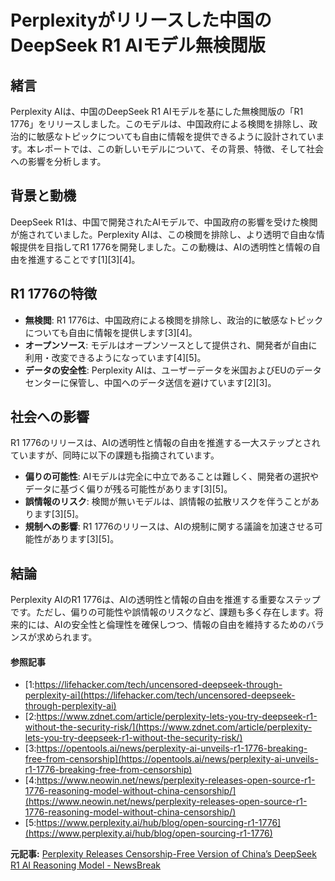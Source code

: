 # Perplexityがリリースした中国のDeepSeek R1 AIモデル無検閲版

## 緒言

Perplexity AIは、中国のDeepSeek R1 AIモデルを基にした無検閲版の「R1 1776」をリリースしました。このモデルは、中国政府による検閲を排除し、政治的に敏感なトピックについても自由に情報を提供できるように設計されています。本レポートでは、この新しいモデルについて、その背景、特徴、そして社会への影響を分析します。

## 背景と動機

DeepSeek R1は、中国で開発されたAIモデルで、中国政府の影響を受けた検閲が施されていました。Perplexity AIは、この検閲を排除し、より透明で自由な情報提供を目指してR1 1776を開発しました。この動機は、AIの透明性と情報の自由を推進することです[1][3][4]。

## R1 1776の特徴

- **無検閲**: R1 1776は、中国政府による検閲を排除し、政治的に敏感なトピックについても自由に情報を提供します[3][4]。
- **オープンソース**: モデルはオープンソースとして提供され、開発者が自由に利用・改変できるようになっています[4][5]。
- **データの安全性**: Perplexity AIは、ユーザーデータを米国およびEUのデータセンターに保管し、中国へのデータ送信を避けています[2][3]。

## 社会への影響

R1 1776のリリースは、AIの透明性と情報の自由を推進する一大ステップとされていますが、同時に以下の課題も指摘されています。

- **偏りの可能性**: AIモデルは完全に中立であることは難しく、開発者の選択やデータに基づく偏りが残る可能性があります[3][5]。
- **誤情報のリスク**: 検閲が無いモデルは、誤情報の拡散リスクを伴うことがあります[3][5]。
- **規制への影響**: R1 1776のリリースは、AIの規制に関する議論を加速させる可能性があります[3][5]。

## 結論

Perplexity AIのR1 1776は、AIの透明性と情報の自由を推進する重要なステップです。ただし、偏りの可能性や誤情報のリスクなど、課題も多く存在します。将来的には、AIの安全性と倫理性を確保しつつ、情報の自由を維持するためのバランスが求められます。

#### 参照記事
- [1:https://lifehacker.com/tech/uncensored-deepseek-through-perplexity-ai](https://lifehacker.com/tech/uncensored-deepseek-through-perplexity-ai)
- [2:https://www.zdnet.com/article/perplexity-lets-you-try-deepseek-r1-without-the-security-risk/](https://www.zdnet.com/article/perplexity-lets-you-try-deepseek-r1-without-the-security-risk/)
- [3:https://opentools.ai/news/perplexity-ai-unveils-r1-1776-breaking-free-from-censorship](https://opentools.ai/news/perplexity-ai-unveils-r1-1776-breaking-free-from-censorship)
- [4:https://www.neowin.net/news/perplexity-releases-open-source-r1-1776-reasoning-model-without-china-censorship/](https://www.neowin.net/news/perplexity-releases-open-source-r1-1776-reasoning-model-without-china-censorship/)
- [5:https://www.perplexity.ai/hub/blog/open-sourcing-r1-1776](https://www.perplexity.ai/hub/blog/open-sourcing-r1-1776)


**元記事:** [Perplexity Releases Censorship-Free Version of China’s DeepSeek R1 AI Reasoning Model - NewsBreak](https://www.newsbreak.com/winbuzzer-com-302470011/3821428279030-perplexity-releases-censorship-free-version-of-china-s-deepseek-r1-ai-reasoning-model)
